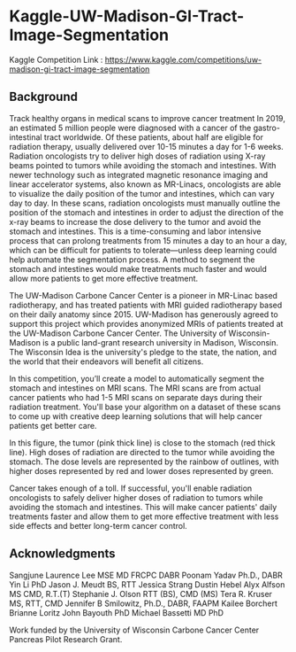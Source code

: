 # Kaggle-UW-Madison-GI-Tract-Image-Segmentation
Kaggle Competition Link : https://www.kaggle.com/competitions/uw-madison-gi-tract-image-segmentation

Background 
----

Track healthy organs in medical scans to improve cancer treatment
In 2019, an estimated 5 million people were diagnosed with a cancer of the gastro-intestinal tract worldwide. Of these patients, about half are eligible for radiation therapy, usually delivered over 10-15 minutes a day for 1-6 weeks. Radiation oncologists try to deliver high doses of radiation using X-ray beams pointed to tumors while avoiding the stomach and intestines. With newer technology such as integrated magnetic resonance imaging and linear accelerator systems, also known as MR-Linacs, oncologists are able to visualize the daily position of the tumor and intestines, which can vary day to day. In these scans, radiation oncologists must manually outline the position of the stomach and intestines in order to adjust the direction of the x-ray beams to increase the dose delivery to the tumor and avoid the stomach and intestines. This is a time-consuming and labor intensive process that can prolong treatments from 15 minutes a day to an hour a day, which can be difficult for patients to tolerate—unless deep learning could help automate the segmentation process. A method to segment the stomach and intestines would make treatments much faster and would allow more patients to get more effective treatment.

The UW-Madison Carbone Cancer Center is a pioneer in MR-Linac based radiotherapy, and has treated patients with MRI guided radiotherapy based on their daily anatomy since 2015. UW-Madison has generously agreed to support this project which provides anonymized MRIs of patients treated at the UW-Madison Carbone Cancer Center. The University of Wisconsin-Madison is a public land-grant research university in Madison, Wisconsin. The Wisconsin Idea is the university's pledge to the state, the nation, and the world that their endeavors will benefit all citizens.

In this competition, you’ll create a model to automatically segment the stomach and intestines on MRI scans. The MRI scans are from actual cancer patients who had 1-5 MRI scans on separate days during their radiation treatment. You'll base your algorithm on a dataset of these scans to come up with creative deep learning solutions that will help cancer patients get better care.

In this figure, the tumor (pink thick line) is close to the stomach (red thick line). High doses of radiation are directed to the tumor while avoiding the stomach. The dose levels are represented by the rainbow of outlines, with higher doses represented by red and lower doses represented by green.

Cancer takes enough of a toll. If successful, you'll enable radiation oncologists to safely deliver higher doses of radiation to tumors while avoiding the stomach and intestines. This will make cancer patients' daily treatments faster and allow them to get more effective treatment with less side effects and better long-term cancer control.


Acknowledgments
----

Sangjune Laurence Lee MSE MD FRCPC DABR
Poonam Yadav Ph.D., DABR
Yin Li PhD
Jason J. Meudt BS, RTT
Jessica Strang
Dustin Hebel
Alyx Alfson MS CMD, R.T.(T)
Stephanie J. Olson RTT (BS), CMD (MS)
Tera R. Kruser MS, RTT, CMD
Jennifer B Smilowitz, Ph.D., DABR, FAAPM
Kailee Borchert
Brianne Loritz
John Bayouth PhD
Michael Bassetti MD PhD

Work funded by the University of Wisconsin Carbone Cancer Center Pancreas Pilot Research Grant.

